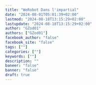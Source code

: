 ```yaml
---
title: "WeRobot Dans l'impartial"
date: "2024-08-01T05:01:39+02:00"
lastmod: "2024-08-18T13:15:29+02:00"
lastupdate: "2024-08-18T13:15:29+02:00"
author: "GZod01"
authors: ["GZod01"]
facebook_author: "false"
facebook_site: "false"
tags: [""]
categories: [""]
keywords: [""]
description: ""
baneer: "false"
banner: "false"
draft: true
---
```



